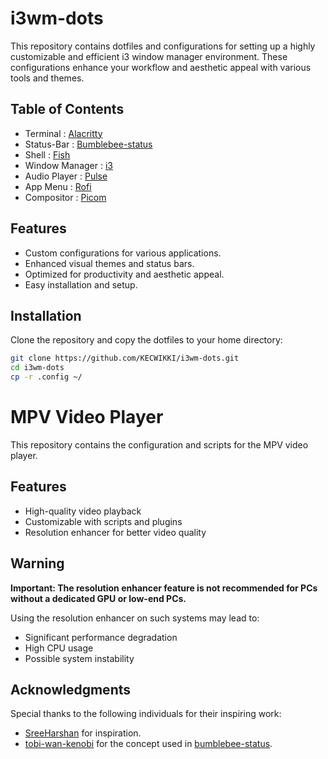 # i3wm-dots

This repository contains dotfiles and configurations for setting up a highly customizable and efficient i3 window manager environment. These configurations enhance your workflow and aesthetic appeal with various tools and themes.

## Table of Contents
  - Terminal : [Alacritty]([#alacritty](https://wiki.archlinux.org/title/Alacritty))
  - Status-Bar : [Bumblebee-status]([#bumblebee-status](https://github.com/tobi-wan-kenobi/bumblebee-status))
  - Shell : [Fish]([#fish](https://fishshell.com/))
  - Window Manager : [i3](https://i3wm.org/)
  - Audio Player : [Pulse]([#pulse](https://wiki.archlinux.org/title/PulseAudio))
  - App Menu : [Rofi](https://wiki.archlinux.org/title/rofi)
  - Compositor : [Picom](https://wiki.archlinux.org/title/picom)

## Features
- Custom configurations for various applications.
- Enhanced visual themes and status bars.
- Optimized for productivity and aesthetic appeal.
- Easy installation and setup.

## Installation
Clone the repository and copy the dotfiles to your home directory:

```sh
git clone https://github.com/KECWIKKI/i3wm-dots.git
cd i3wm-dots
cp -r .config ~/
```


# MPV Video Player

This repository contains the configuration and scripts for the MPV video player.

## Features

- High-quality video playback
- Customizable with scripts and plugins
- Resolution enhancer for better video quality

## Warning

**Important: The resolution enhancer feature is not recommended for PCs without a dedicated GPU or low-end PCs.**

Using the resolution enhancer on such systems may lead to:

- Significant performance degradation
- High CPU usage
- Possible system instability


## Acknowledgments

Special thanks to the following individuals for their inspiring work:

- [SreeHarshan](https://github.com/SreeHarshan/dotfiles) for inspiration.
- [tobi-wan-kenobi](https://github.com/tobi-wan-kenobi) for the concept used in [bumblebee-status](https://github.com/tobi-wan-kenobi/bumblebee-status).
